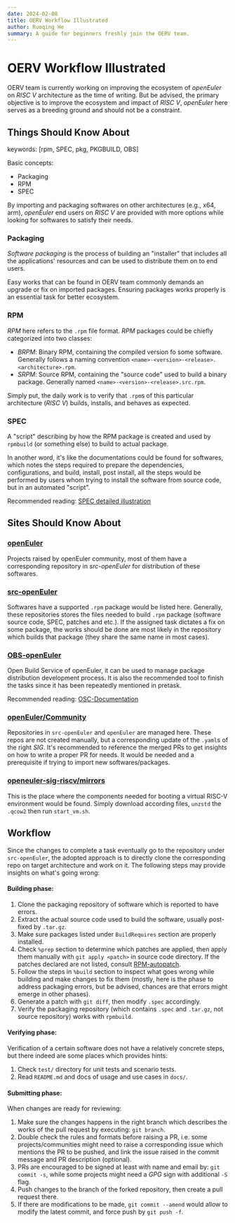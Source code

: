 ```yaml
---
date: 2024-02-08
title: OERV Workflow Illustrated
author: Ruoqing He
summary: A guide for beginners freshly join the OERV team.
---
```



# OERV Workflow Illustrated

OERV team is currently working on improving the ecosystem of *openEuler* on *RISC V* architecture as the time of writing. But be advised, the primary objective is to improve the ecosystem and impact of *RISC V*, *openEuler* here serves as a breeding ground and should not be a constraint.

## Things Should Know About

keywords: [rpm, SPEC, pkg, PKGBUILD, OBS]

Basic concepts:

- Packaging
- RPM
- SPEC

By importing and packaging softwares on other architectures (e.g., x64, arm), *openEuler* end users on *RISC V* are provided with more options while looking for softwares to satisfy their needs.

### Packaging

*Software packaging* is the process of building an "installer" that includes all the applications' resources and can be used to distribute them on to end users.

Easy works that can be found in OERV team commonly demands an upgrade or fix on imported packages. Ensuring packages works properly is an essential task for better ecosystem.

### RPM

*RPM* here refers to the `.rpm` file format. *RPM* packages could be chiefly categorized into two classes:

- *BRPM*: Binary RPM, containing the compiled version fo some software. Generally follows a naming convention `<name>-<version>-<release>.<architecture>.rpm`.
- *SRPM*: Source RPM, containing the "source code" used to build a binary package. Generally named `<name>-<version>-<release>.src.rpm`.

Simply put, the daily work is to verify that `.rpm`s of this particular architecture (*RISC V*) builds, installs, and behaves as expected.

### SPEC

A "script" describing by how the RPM package is created and used by `rpmbuild` (or something else) to build to actual package.

In another word, it's like the documentations could be found for softwares, which notes the steps required to prepare the dependencies, configurations, and build, install, post install, all the steps would be performed by users whom trying to install the software from source code, but in an automated "script".

Recommended reading: [SPEC detailed illustration](https://rpm-packaging-guide.github.io/#what-is-a-spec-file)

## Sites Should Know About

### [openEuler](https://gitee.com/organizations/openeuler/projects)

Projects raised by openEuler community, most of them have a corresponding repository in *src-openEuler* for distribution of these softwares.

### [src-openEuler](https://gitee.com/organizations/src-openeuler/projects)

Softwares have a supported `.rpm` package would be listed here. Generally, these repositories stores the files needed to build `.rpm` package (software source code, SPEC, patches and etc.). If the assigned task dictates a fix on some package, the works should be done are most likely in the repository which builds that package (they share the same name in most cases).

### [OBS-openEuler](https://build.openeuler.openatom.cn/)

Open Build Service of openEuler, it can be used to manage package distribution development process. It is also the recommended tool to finish the tasks since it has been repeatedly mentioned in pretask.

Recommended reading: [OSC-Documentation](https://en.opensuse.org/openSUSE:OSC)

### [openEuler/Community](https://gitee.com/openeuler/community)

Repositories in `src-openEuler` and `openEuler` are managed here. These repos are not created manually, but a corresponding update of the `.yaml`s of the right *SIG*. It's recommended to reference the merged PRs to get insights on how to write a proper PR for needs. It would be needed and a prerequisite if trying to import new softwares/packages.

### [openeuler-sig-riscv/mirrors](https://mirror.iscas.ac.cn/openeuler-sig-riscv/openEuler-RISC-V/preview/)

This is the place where the components needed for booting a virtual RISC-V environment would be found. Simply download according files, `unzstd` the `.qcow2` then run `start_vm.sh`.

## Workflow

Since the changes to complete a task eventually go to the repository under `src-openEuler`, the adopted approach is to directly clone the corresponding repo on target architecture and work on it. The following steps may provide insights on what's going wrong:

#### Building phase:

1. Clone the packaging repository of software which is reported to have errors.
2. Extract the actual source code used to build the software, usually post-fixed by `.tar.gz`.
3. Make sure packages listed under `BuildRequires` section are properly installed.
4. Check `%prep` section to determine which patches are applied, then apply them manually with `git apply <patch>` in source code directory. If the patches declared are not listed, consult [RPM-autopatch](https://rpm-software-management.github.io/rpm/manual/autosetup.html).
5. Follow the steps in `%build` section to inspect what goes wrong while building and make changes to fix them (mostly, here is the phase to address packaging errors, but be advised, chances are that errors might emerge in other phases).
6. Generate a patch with `git diff`, then modify `.spec` accordingly.
7. Verify the packaging repository (which contains `.spec` and `.tar.gz`, not source repository) works with `rpmbuild`.

#### Verifying phase:

Verification of a certain software does not have a relatively concrete steps, but there indeed are some places which provides hints:

1. Check `test/` directory for unit tests and scenario tests.
2. Read `README.md` and docs of usage and use cases in `docs/`.

#### Submitting phase:

When changes are ready for reviewing:

1. Make sure the changes happens in the right branch which describes the works of the pull request by executing: `git branch`.
2. Double check the rules and formats before raising a PR, i.e. some projects/communities might need to raise a corresponding issue which mentions the PR to be pushed, and link the issue raised in the commit message and PR description (optional).
3. PRs are encouraged to be signed at least with name and email by: `git commit -s`, while some projects might need a *GPG* sign with additional `-S` flag.
4. Push changes to the branch of the forked repository, then create a pull request there.
5. If there are modifications to be made, `git commit --amend` would allow to modify the latest commit, and force push by `git push -f`.
